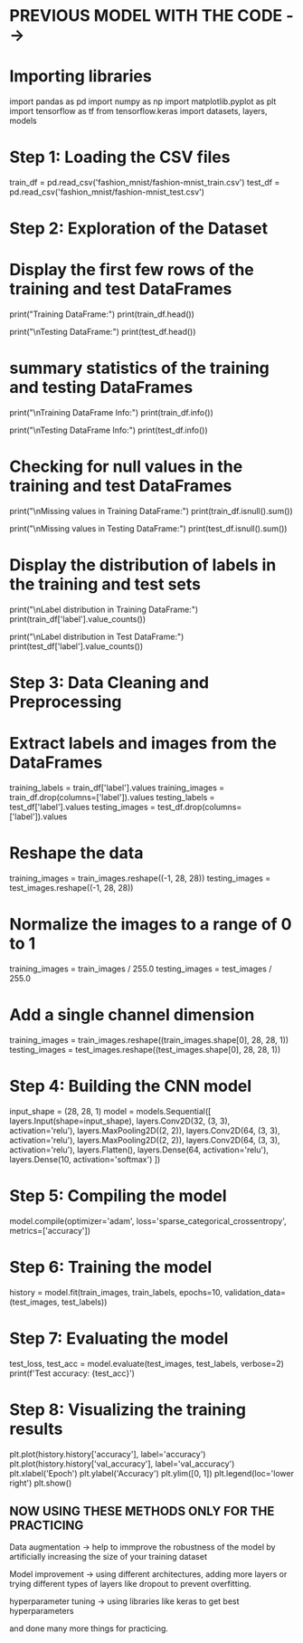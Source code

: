 # PREVIOUS MODEL WITH THE CODE -->

# Importing libraries
import pandas as pd
import numpy as np
import matplotlib.pyplot as plt
import tensorflow as tf
from tensorflow.keras import datasets, layers, models

# Step 1: Loading the CSV files
train_df = pd.read_csv('fashion_mnist/fashion-mnist_train.csv')
test_df = pd.read_csv('fashion_mnist/fashion-mnist_test.csv')

# Step 2: Exploration of the Dataset
# Display the first few rows of the training and test DataFrames
print("Training DataFrame:")
print(train_df.head())

print("\nTesting DataFrame:")
print(test_df.head())

# summary statistics of the training and testing DataFrames
print("\nTraining DataFrame Info:")
print(train_df.info())

print("\nTesting DataFrame Info:")
print(test_df.info())

# Checking for null values in the training and test DataFrames
print("\nMissing values in Training DataFrame:")
print(train_df.isnull().sum())

print("\nMissing values in Testing DataFrame:")
print(test_df.isnull().sum())

# Display the distribution of labels in the training and test sets
print("\nLabel distribution in Training DataFrame:")
print(train_df['label'].value_counts())

print("\nLabel distribution in Test DataFrame:")
print(test_df['label'].value_counts())

# Step 3: Data Cleaning and Preprocessing
# Extract labels and images from the DataFrames
training_labels = train_df['label'].values
training_images = train_df.drop(columns=['label']).values
testing_labels = test_df['label'].values
testing_images = test_df.drop(columns=['label']).values

# Reshape the data
training_images = train_images.reshape((-1, 28, 28))
testing_images = test_images.reshape((-1, 28, 28))

# Normalize the images to a range of 0 to 1
training_images = train_images / 255.0
testing_images = test_images / 255.0

# Add a single channel dimension
training_images = train_images.reshape((train_images.shape[0], 28, 28, 1))
testing_images = test_images.reshape((test_images.shape[0], 28, 28, 1))

# Step 4: Building the CNN model
input_shape = (28, 28, 1)
model = models.Sequential([
    layers.Input(shape=input_shape),
    layers.Conv2D(32, (3, 3), activation='relu'),
    layers.MaxPooling2D((2, 2)),
    layers.Conv2D(64, (3, 3), activation='relu'),
    layers.MaxPooling2D((2, 2)),
    layers.Conv2D(64, (3, 3), activation='relu'),
    layers.Flatten(),
    layers.Dense(64, activation='relu'),
    layers.Dense(10, activation='softmax')
])

# Step 5: Compiling the model
model.compile(optimizer='adam',
              loss='sparse_categorical_crossentropy',
              metrics=['accuracy'])

# Step 6: Training the model
history = model.fit(train_images, train_labels, epochs=10, 
                    validation_data=(test_images, test_labels))

# Step 7: Evaluating the model
test_loss, test_acc = model.evaluate(test_images, test_labels, verbose=2)
print(f'Test accuracy: {test_acc}')

# Step 8: Visualizing the training results
plt.plot(history.history['accuracy'], label='accuracy')
plt.plot(history.history['val_accuracy'], label='val_accuracy')
plt.xlabel('Epoch')
plt.ylabel('Accuracy')
plt.ylim([0, 1])
plt.legend(loc='lower right')
plt.show()



## NOW USING THESE METHODS ONLY FOR THE PRACTICING

Data augmentation -> help to immprove the robustness of the model by artificially increasing the size of your training dataset

Model improvement -> using different architectures, adding more layers or trying different types of layers like dropout to prevent overfitting.

hyperparameter tuning -> using libraries like keras to get best hyperparameters


and done many more things for practicing.
